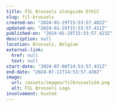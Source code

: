 ```yaml
---
title: FIL Brussels alongside EthCC
slug: fil-brussels
created-on: "2024-01-29T15:53:57.402Z"
updated-on: "2024-01-29T15:53:57.411Z"
published-on: "2024-01-29T15:53:57.423Z"
description: null
location: Brussels, Belgium
external-link:
  href: null
  text: null
start-date: "2024-07-08T14:53:57.431Z"
end-date: "2024-07-11T14:53:57.438Z"
image:
  url: /assets/images/filbrussels24.png
  alt: FIL Brussels Logo
involvement: hosted
---
```

